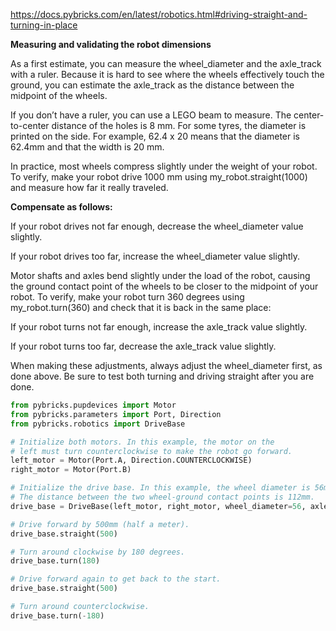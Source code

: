 https://docs.pybricks.com/en/latest/robotics.html#driving-straight-and-turning-in-place

**Measuring and validating the robot dimensions**

As a first estimate, you can measure the wheel_diameter and the axle_track with a ruler. Because it is hard to see where the wheels effectively touch the ground, you can estimate the axle_track as the distance between the midpoint of the wheels.

If you don’t have a ruler, you can use a LEGO beam to measure. The center-to-center distance of the holes is 8 mm. For some tyres, the diameter is printed on the side. For example, 62.4 x 20 means that the diameter is 62.4mm and that the width is 20 mm.

In practice, most wheels compress slightly under the weight of your robot. To verify, make your robot drive 1000 mm using my_robot.straight(1000) and measure how far it really traveled. 

**Compensate as follows:**

If your robot drives not far enough, decrease the wheel_diameter value slightly.

If your robot drives too far, increase the wheel_diameter value slightly.

Motor shafts and axles bend slightly under the load of the robot, causing the ground contact point of the wheels to be closer to the midpoint of your robot. 
To verify, make your robot turn 360 degrees using my_robot.turn(360) and check that it is back in the same place:

If your robot turns not far enough, increase the axle_track value slightly.

If your robot turns too far, decrease the axle_track value slightly.

When making these adjustments, always adjust the wheel_diameter first, as done above. Be sure to test both turning and driving straight after you are done.


```python
from pybricks.pupdevices import Motor
from pybricks.parameters import Port, Direction
from pybricks.robotics import DriveBase

# Initialize both motors. In this example, the motor on the
# left must turn counterclockwise to make the robot go forward.
left_motor = Motor(Port.A, Direction.COUNTERCLOCKWISE)
right_motor = Motor(Port.B)

# Initialize the drive base. In this example, the wheel diameter is 56mm.
# The distance between the two wheel-ground contact points is 112mm.
drive_base = DriveBase(left_motor, right_motor, wheel_diameter=56, axle_track=112)

# Drive forward by 500mm (half a meter).
drive_base.straight(500)

# Turn around clockwise by 180 degrees.
drive_base.turn(180)

# Drive forward again to get back to the start.
drive_base.straight(500)

# Turn around counterclockwise.
drive_base.turn(-180)
```
